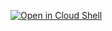 [![Open in Cloud Shell](https://gstatic.com/cloudssh/images/open-btn.svg)](https://console.cloud.google.com/cloudshell/editor?cloudshell_git_branch=cloud-shell&cloudshell_git_repo=https://github.com/galz10/contact-center-ai-samples.git&cloudshell_image=gcr.io/valiant-marker-319718/agent-easy-deployment&cloudshell_working_dir=easy-run-agent-button&shellonly=true)
